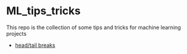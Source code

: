 # ML_tips_tricks
This repo is the collection of some tips and tricks for machine learning projects
- [head/tail breaks](/head_tail_breaks/head_tail_breaks.md)